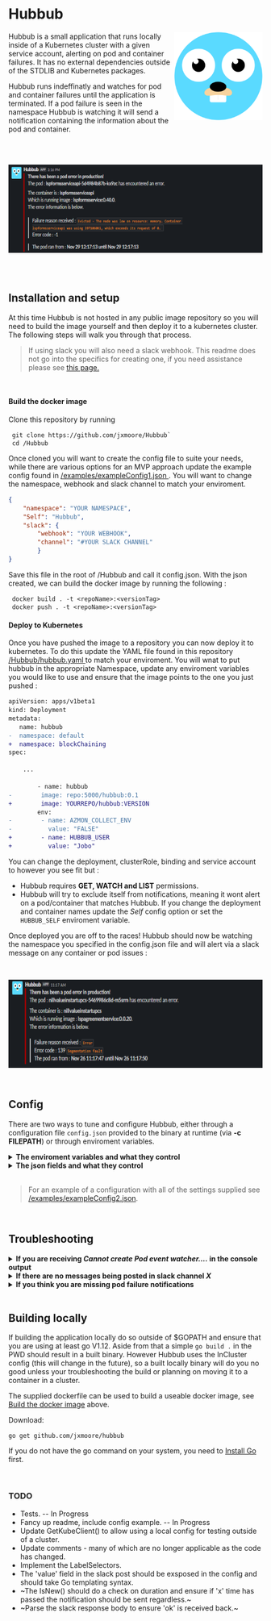 # Hubbub 

<img src="images/Hubbub.png" align="right" title="Hubbub" width="175" height="175">

Hubbub is a small application that runs locally inside of a Kubernetes cluster with a given service account, alerting on pod and container failures. It has no external dependencies outside of the STDLIB and Kubernetes packages.

Hubbub runs indeffinatly and watches for pod and container failures until the application is terminated. If a pod failure is seen in the namespace Hubbub is watching it will send a notification  containing the information about the pod and container.

<br><br>

<p align="center">
  <img src="images/eviction.PNG" align="middle" title="Eviction" width="625" height="175"   >
</p>



<br><br>
## Installation and setup
At this time Hubbub is not hosted in any public image repository so you will need to build the image yourself and then deploy it to a kubernetes cluster. The following steps will walk you through that process.
> If using slack you will also need a slack webhook. This readme does not go into the specifics for creating one, if you need assistance please see <a href="https://api.slack.com/messaging/webhooks">this page.</a>

<br>

#### Build the docker image
Clone this repository by running 
```shell
 git clone https://github.com/jxmoore/Hubbub`
 cd /Hubbub
 ```
Once cloned you will want to create the config file to suite your needs, while there are various options for an MVP approach update the example config found in <a href="examples/exampleConfig1.json"> /examples/exampleConfig1.json </a>. You will want to change the namespace, webhook and slack channel to match your enviroment. 

```json
{
	"namespace": "YOUR NAMESPACE",
	"Self": "Hubbub",
	"slack": {
		"webhook": "YOUR WEBHOOK",
		"channel": "#YOUR SLACK CHANNEL"
		}
}
```
Save this file in the root of /Hubbub and call it config.json. With the json created, we can build the docker image by running the following :

```shell
 docker build . -t <repoName>:<versionTag>
 docker push . -t <repoName>:<versionTag>
```

#### Deploy to Kubernetes 
Once you have pushed the image to a repository you can now deploy it to kubernetes. To do this update the YAML file found in this repository <a href="hubbub.yaml"> /Hubbub/hubbub.yaml </a> to match your enviroment. You will wnat to put hubbub in the appropriate Namespace, update any enviroment variables you would like to use and ensure that the image points to the one you just pushed : 

```diff
apiVersion: apps/v1beta1
kind: Deployment
metadata:
   name: hubbub
-  namespace: default
+  namespace: blockChaining
spec:

    ...

        - name: hubbub
-        image: repo:5000/hubbub:0.1
+        image: YOURREPO/hubbub:VERSION
        env:
-        - name: AZMON_COLLECT_ENV
-          value: "FALSE"            
+        - name: HUBBUB_USER
+          value: "Jobo"        
```

You can change the deployment, clusterRole, binding and service account to however you see fit but : 
* Hubbub requires **GET, WATCH and LIST** permissions. 
* Hubbub will try to exclude itself from notifications, meaning it wont alert on a pod/container that matches Hubbub. If you change the deployment and container names update the *Self* config option or set the `HUBBUB_SELF` enviroment variable.

Once deployed you are off to the races! Hubbub should now be watching the namespace you specified in the config.json file and will alert via a slack message on any container or pod issues :

<br>

<p align="center">
  <img src="images/segfault.PNG" align="middle" title="Segfault" width="625" height="175"  >
</p>
<br>


## Config
There are two ways to tune and configure Hubbub, either through a configuration file `config.json` provided to the binary at runtime (via **-c FILEPATH**) or through enviroment variables. 
<details><summary><b>The enviroment variables and what they control</b></summary>
</details>
<details><summary><b>The json fields and what they control</b></summary>
</details>

<br>

>For an example of a configuration with all of the settings supplied see  <a href="examples/exampleConfig2.json"> /examples/exampleConfig2.json</a>.
<br>


## Troubleshooting
<details><summary><b>If you are receiving <i>Cannot create Pod event watcher....</i> in the console output</b></summary>
<ol>
  <li>Ensure the service account, role and rolebinding were created and reside within the correct namespace. </li>
  <li>Remember Hubbub requires <b>WATCH, GET and LIST</b> permissions.</li>
</ol>
</details>
<details><summary><b>If there are no messages being posted in slack channel <i>X</i></b></summary>
<ol>
  <li>Ensure your webhook is correct.</li>
  <li>Double check the channel if your supplying one in the config or env variables <i>channel</i> & <i>HUBBUB_CHANNEL</i> respectively.</li>
  <li>Check the console output. When Hubbub sends the notification if the response from slack is '<i>ok</i>' the console output should read '<i>Slack message sent...</i>', if the response body from slack does not match '<i>ok</i>' or there are errors the details will be written out as well.</li>
</ol>
</details>
<details><summary><b>If you think you are missing pod failure notifications</b></summary>
<ol>
  <li>Enable the Debug option in the config. This will print every change found on the channel to STDOUT.</li>
  <li>Check the config value for <i>TimeCheck</i> or env variable <i>HUBBUB_TIMECHECK</i> if one is supplied, this value represents a time in minutes and if too large could mean repetead or new failures are being deemed old.</li>
</ol>
</details>

<br>


## Building locally
If building the application locally do so outside of $GOPATH and ensure that you are using at least go V1.12. Aside from that a simple `go build .` in the PWD should result in a built binary. However Hubbub uses the InCluster config (this will change in the future), so a built locally binary will do you no good unless your troubleshooting the build or planning on moving it to a container in a cluster. 

The supplied dockerfile can be used to build a useable docker image, see <a href="#Build-the-docker-image"> Build the docker image</a> above.

Download:
```shell
go get github.com/jxmoore/hubbub
```
If you do not have the go command on your system, you need to [Install Go](http://golang.org/doc/install) first.

<br>

### TODO
- Tests. -- In Progress
- Fancy up readme, include config example. -- In Progress
- Update GetKubeClient() to allow using a local config for testing outside of a cluster.
- Update comments - many of which are no longer applicable as the code has changed.
- Implement the LabelSelectors.
- The 'value' field in the slack post should be exsposed in the config and should take Go templating syntax.
- ~The IsNew() should do a check on duration and ensure if 'x' time has passed the notification should be sent regardless.~
- ~Parse the slack response body to ensure 'ok' is received back.~
